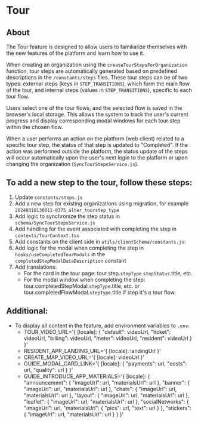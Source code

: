 # Tour

## About
The Tour feature is designed to allow users to familiarize themselves with the new features of the platform and learn how to use it.

When creating an organization using the `createTourStepsForOrganization` function, tour steps are automatically generated based on predefined descriptions in the `/constants/steps` files. These tour steps can be of two types: external steps (keys in `STEP_TRANSITIONS`), which form the main flow of the tour, and internal steps (values in `STEP_TRANSITIONS`), specific to each tour flow.

Users select one of the tour flows, and the selected flow is saved in the browser's local storage. This allows the system to track the user's current progress and display corresponding modal windows for each tour step within the chosen flow.

When a user performs an action on the platform (web client) related to a specific tour step, the status of that step is updated to "Completed". If the action was performed outside the platform, the status update of the steps will occur automatically upon the user's next login to the platform or upon changing the organization (`SyncTourStepsService.js`).

## To add a new step to the tour, follow these steps:
1. Update `constants/steps.js`
2. Add a new step for existing organizations using migration, for example `20240318130011-0375_alter_tourstep_type`
3. Add logic to synchronize the step status in `schema/SyncTourStepsService.js`
4. Add handling for the event associated with completing the step in `contexts/TourContext.tsx`
5. Add constants on the client side in `utils/clientSchema/constants.js`:
6. Add logic for the modal when completing the step in `hooks/useCompletedTourModals` in the `completedStepModalDataDescription` constant
7. Add translations:
   - For the card in the tour page: tour.step.`stepType`.`stepStatus`.title, etc.
   - For the modal window when completing the step: tour.completedStepModal.`stepType`.title, etc. or tour.completedFlowModal.`stepType`.title if step it's a tour flow.

## Additional:
- To display all content in the feature, add environment variables to `.env`:
  - TOUR_VIDEO_URL='{ [locale]: { "default": videoUrl, "ticket": videoUrl, "billing": videoUrl, "meter": videoUrl, "resident": videoUrl } }'
  - RESIDENT_APP_LANDING_URL='{ [locale]: landingUrl }'
  - CREATE_MAP_VIDEO_URL='{ [locale]: videoUrl }'
  - GUIDE_MODAL_CARD_LINK='{ [locale]: { "payments": url, "costs": url, "quality": url } }'
  - GUIDE_INTRODUCE_APP_MATERIALS='{ [locale]: { "announcement": { "imageUrl": url, "materialsUrl": url }, "banner": { "imageUrl": url, "materialsUrl": url }, "chats": { "imageUrl": url, "materialsUrl": url }, "layout": { "imageUrl": url, "materialsUrl": url }, "leaflet":  { "imageUrl": url, "materialsUrl": url }, "socialNetworks": { "imageUrl": url, "materialsUrl": { "pics": url, "text": url } }, "stickers": { "imageUrl": url, "materialsUrl": url } } }'